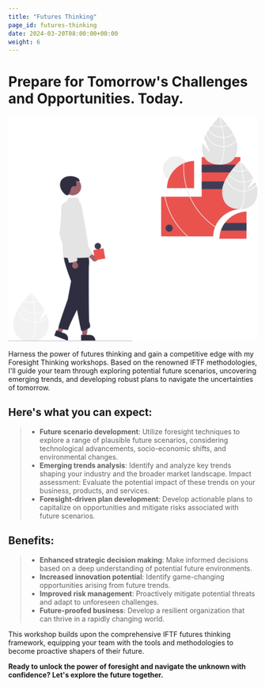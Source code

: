 ```yaml
---
title: "Futures Thinking"
page_id: futures-thinking
date: 2024-03-20T08:00:00+00:00
weight: 6
---
```


# Prepare for Tomorrow's Challenges and Opportunities. Today.

![Where To Play](/images/illustrations/undraw_forming_ideas_re_2afc.svg)

<!--more-->

Harness the power of futures thinking and gain a competitive edge with my Foresight Thinking workshops. Based on the renowned IFTF methodologies, I'll guide your team through exploring potential future scenarios, uncovering emerging trends, and developing robust plans to navigate the uncertainties of tomorrow.

## Here's what you can expect:

> - **Future scenario development**: Utilize foresight techniques to explore a range of plausible future scenarios, considering technological advancements, socio-economic shifts, and environmental changes.
> - **Emerging trends analysis**: Identify and analyze key trends shaping your industry and the broader market landscape.
>   Impact assessment: Evaluate the potential impact of these trends on your business, products, and services.
> - **Foresight-driven plan development**: Develop actionable plans to capitalize on opportunities and mitigate risks associated with future scenarios.

## Benefits:

> - **Enhanced strategic decision making**: Make informed decisions based on a deep understanding of potential future environments.
> - **Increased innovation potential**: Identify game-changing opportunities arising from future trends.
> - **Improved risk management**: Proactively mitigate potential threats and adapt to unforeseen challenges.
> - **Future-proofed business**: Develop a resilient organization that can thrive in a rapidly changing world.

This workshop builds upon the comprehensive IFTF futures thinking framework, equipping your team with the tools and methodologies to become proactive shapers of their future.

**Ready to unlock the power of foresight and navigate the unknown with confidence? Let's explore the future together.**
